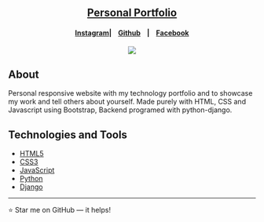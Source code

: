 <h2 align="center"><a href="https://mubashirofcl.github.io" target="_blank">Personal Portfolio</a></h2>

<h4 align="center">
    <p align="center">
        <a href="https://www.instagram.com/mubasheeiir/">Instagram</a>|&nbsp;&nbsp;&nbsp;
        <a href="https://mubashirofcl.github.io">Github</a> &nbsp;&nbsp;&nbsp;|&nbsp;&nbsp;&nbsp;
      <a href="https://www.facebook.com/share/sdoxFsuVTm9WPqQJ/?mibextid=qi2Omg">Facebook</a> 
      
  </p>
</h4>

<p align="center">
    <a href="https://mubashirofcl.github.io" target="_blank"><img src="static/videos/VID-20240604-WA0149_2.gif">
  </a>
</p>

##  About 

Personal responsive website with my technology portfolio and to showcase my work and tell others about yourself. Made purely with HTML, CSS and Javascript using Bootstrap, Backend programed with python-django.

##  Technologies and Tools

* [HTML5](https://developer.mozilla.org/en-US/docs/Glossary/HTML5)
* [CSS3](https://developer.mozilla.org/en-US/docs/Web/CSS)
* [JavaScript](https://www.javascript.com/)
* [Python](https://www.python.org/)
* [Django](https://www.djangoproject.com/)

---
:star: Star me on GitHub — it helps!

